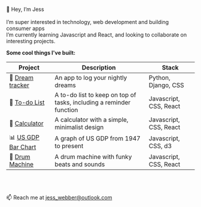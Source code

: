 👋 Hey, I’m Jess
<br>
<br>
I’m super interested in technology, web development and building consumer apps<br>
I’m currently learning Javascript and React, and looking to collaborate on interesting projects. <br>

<strong>Some cool things I've built:</strong>

Project | Description | Stack
------- |-------------|------
🌙 [Dream tracker](https://log-my-dreams.herokuapp.com/) | An app to log your nightly dreams | Python, Django, CSS
🔧 [To-do List](https://jess-webber.github.io/to-do-list/)  | A to-do list to keep on top of tasks, including a reminder function | Javascript, CSS, React
🧮 [Calculator](https://jess-webber.github.io/minimalist-calculator/) | A calculator with a simple, minimalist design | Javascript, CSS, React
📊 [US GDP Bar Chart](https://codepen.io/jesswebber/full/qBrEGNr) | A graph of US GDP from 1947 to present | Javascript, CSS, d3
🥁 [Drum Machine](https://codepen.io/jesswebber/full/dyNwzJX) | A drum machine with funky beats and sounds | Javascript, CSS, React
<br>
<br>

📫 Reach me at jess_webber@outlook.com

